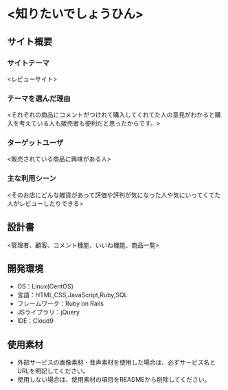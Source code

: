 # <知りたいでしょうひん>

## サイト概要
### サイトテーマ
<レビューサイト>

### テーマを選んだ理由
<それぞれの商品にコメントがつけれて購入してくれてた人の意見がわかると購入を考えている人も販売者も便利だと思ったからです。>

### ターゲットユーザ
<販売されている商品に興味がある人>

### 主な利用シーン
<そのお店にどんな雑貨があって評価や評判が気になった人や気にいってくてた人がレビューしたりできる>

## 設計書
<管理者、顧客、コメント機能、いいね機能、商品一覧>

## 開発環境
- OS：Linux(CentOS)
- 言語：HTML,CSS,JavaScript,Ruby,SQL
- フレームワーク：Ruby on Rails
- JSライブラリ：jQuery
- IDE：Cloud9

## 使用素材
- 外部サービスの画像素材・音声素材を使用した場合は、必ずサービス名とURLを明記してください。
- 使用しない場合は、使用素材の項目をREADMEから削除してください。